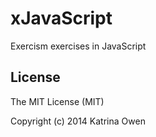 # xJavaScript

Exercism exercises in JavaScript
## License
The MIT License (MIT)

Copyright (c) 2014 Katrina Owen
